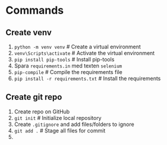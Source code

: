 # Commands

## Create venv

1. `python -m venv venv` # Create a virtual environment
2. `venv\Scripts\activate` # Activate the virtual environment
3. `pip install pip-tools` # Install pip-tools
4. Spara `requirements.in` med texten `selenium`
5. `pip-compile` # Compile the requirements file
6. `pip install -r requirements.txt` # Install the requirements

## Create git repo

1. Create repo on GitHub
2. `git init` # Initialize local repository
3. Create `.gitignore` and add files/folders to ignore
4. `git add .` # Stage all files for commit
5. 